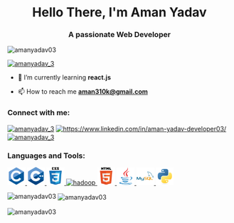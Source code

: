 <h1 align="center">Hello There, I'm Aman Yadav</h1>
<h3 align="center">A passionate Web Developer</h3>

<p align="left"> <img src="https://komarev.com/ghpvc/?username=amanyadav03&label=Profile%20views&color=0e75b6&style=flat" alt="amanyadav03" /> </p>

<p align="left"> <a href="https://twitter.com/amanyadav_3" target="blank"><img src="https://img.shields.io/twitter/follow/amanyadav_3?logo=twitter&style=for-the-badge" alt="amanyadav_3" /></a> </p>

- 🌱 I’m currently learning **react.js**

- 📫 How to reach me **aman310k@gmail.com**

<h3 align="left">Connect with me:</h3>
<p align="left">
<a href="https://twitter.com/amanyadav_3" target="blank"><img align="center" src="https://raw.githubusercontent.com/rahuldkjain/github-profile-readme-generator/master/src/images/icons/Social/twitter.svg" alt="amanyadav_3" height="30" width="40" /></a>
<a href="https://linkedin.com/in/https://www.linkedin.com/in/aman-yadav-developer03/" target="blank"><img align="center" src="https://raw.githubusercontent.com/rahuldkjain/github-profile-readme-generator/master/src/images/icons/Social/linked-in-alt.svg" alt="https://www.linkedin.com/in/aman-yadav-developer03/" height="30" width="40" /></a>
<a href="https://instagram.com/amanyadav_3" target="blank"><img align="center" src="https://raw.githubusercontent.com/rahuldkjain/github-profile-readme-generator/master/src/images/icons/Social/instagram.svg" alt="amanyadav_3" height="30" width="40" /></a>
</p>

<h3 align="left">Languages and Tools:</h3>
<p align="left"> <a href="https://www.cprogramming.com/" target="_blank" rel="noreferrer"> <img src="https://raw.githubusercontent.com/devicons/devicon/master/icons/c/c-original.svg" alt="c" width="40" height="40"/> </a> <a href="https://www.w3schools.com/cpp/" target="_blank" rel="noreferrer"> <img src="https://raw.githubusercontent.com/devicons/devicon/master/icons/cplusplus/cplusplus-original.svg" alt="cplusplus" width="40" height="40"/> </a> <a href="https://www.w3schools.com/css/" target="_blank" rel="noreferrer"> <img src="https://raw.githubusercontent.com/devicons/devicon/master/icons/css3/css3-original-wordmark.svg" alt="css3" width="40" height="40"/> </a> <a href="https://hadoop.apache.org/" target="_blank" rel="noreferrer"> <img src="https://www.vectorlogo.zone/logos/apache_hadoop/apache_hadoop-icon.svg" alt="hadoop" width="40" height="40"/> </a> <a href="https://www.w3.org/html/" target="_blank" rel="noreferrer"> <img src="https://raw.githubusercontent.com/devicons/devicon/master/icons/html5/html5-original-wordmark.svg" alt="html5" width="40" height="40"/> </a> <a href="https://www.java.com" target="_blank" rel="noreferrer"> <img src="https://raw.githubusercontent.com/devicons/devicon/master/icons/java/java-original.svg" alt="java" width="40" height="40"/> </a> <a href="https://www.mysql.com/" target="_blank" rel="noreferrer"> <img src="https://raw.githubusercontent.com/devicons/devicon/master/icons/mysql/mysql-original-wordmark.svg" alt="mysql" width="40" height="40"/> </a> <a href="https://www.python.org" target="_blank" rel="noreferrer"> <img src="https://raw.githubusercontent.com/devicons/devicon/master/icons/python/python-original.svg" alt="python" width="40" height="40"/> </a> </p>

<p><img align="left" src="https://github-readme-stats.vercel.app/api/top-langs?username=amanyadav03&show_icons=true&locale=en&layout=compact" alt="amanyadav03" /></p>

<p>&nbsp;<img align="center" src="https://github-readme-stats.vercel.app/api?username=amanyadav03&show_icons=true&locale=en" alt="amanyadav03" /></p>

<p><img align="center" src="https://github-readme-streak-stats.herokuapp.com/?user=amanyadav03&" alt="amanyadav03" /></p>
